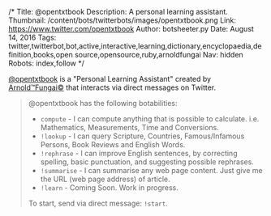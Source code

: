 /*
Title: @opentxtbook
Description: A personal learning assistant.
Thumbnail: /content/bots/twitterbots/images/opentxtbook.png
Link: https://www.twitter.com/opentxtbook
Author: botsheeter.py
Date: August 14, 2016
Tags: twitter,twitterbot,bot,active,interactive,learning,dictionary,encyclopaedia,definition,books,open source,opensource,ruby,arnoldfungai
Nav: hidden
Robots: index,follow
*/

[@opentxtbook](https://www.twitter.com/opentxtbook) is a "Personal Learning Assistant" created by [Arnold™Fungai©](https://twitter.com/arnoldfungai) that interacts via direct messages on Twitter.

> @opentxtbook has the following botabilities:
> 
> - `compute` - I can compute anything that is possible to calculate. i.e. Mathematics, Measurements, Time and Conversions.
> - `!lookup` - I can query Scripture, Countries, Famous/Infamous Persons, Book Reviews and English Words.
> - `!rephrase` - I can improve English sentences, by correcting spelling, basic punctuation, and suggesting possible rephrases.
> - `!summarise` - I can summarise any web page content. Just give me the URL (web page address) of article.
> - `!learn` - Coming Soon. Work in progress.
> 
> To start, send via direct message:  `!start`.
